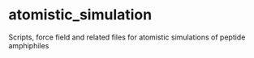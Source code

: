# atomistic_simulation
Scripts, force field and related files for atomistic simulations of peptide amphiphiles
